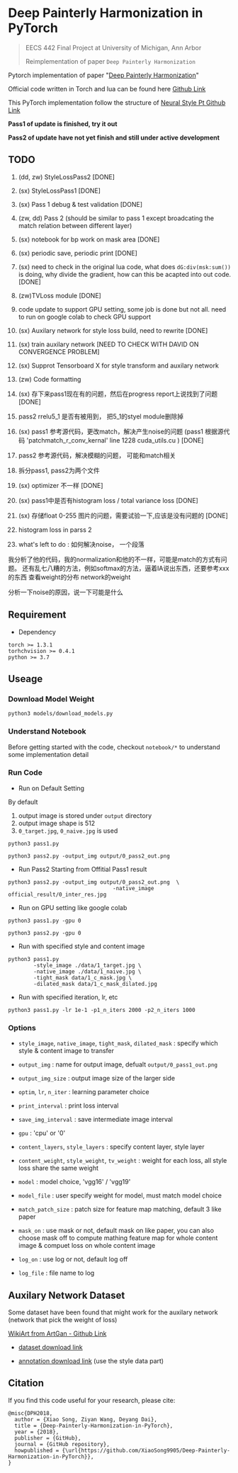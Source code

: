 # Deep Painterly Harmonization in PyTorch

> EECS 442 Final Project at University of Michigan, Ann Arbor
> 
> Reimplementation of paper `Deep Painterly Harmonization` 



Pytorch implementation of paper "[Deep Painterly Harmonization](https://arxiv.org/abs/1804.03189)"  


Official code written in Torch and lua can be found here [Github Link](https://github.com/luanfujun/deep-painterly-harmonization)

This PyTorch implementation follow the structure of [Neural Style Pt Github Link](https://github.com/jcjohnson/neural-style)



**Pass1 of update is finished, try it out**

**Pass2 of update have not yet finish and still under active development**



## TODO

1. (dd, zw) StyleLossPass2 [DONE]

2. (sx) StyleLossPass1 [DONE]

3. (sx) Pass 1 debug & test validation [DONE]

4. (zw, dd) Pass 2 (should be similar to pass 1 except broadcating the match relation between different layer)

5. (sx) notebook for bp work on mask area [DONE]

6. (sx) periodic save, periodic print [DONE]

7. (sx) need to check in the original lua code, what does `dG:div(msk:sum())` is doing, why divide the gradient, how can this be acapted into out code. [DONE]

8. (zw)TVLoss module [DONE]

9. code update to support GPU setting, some job is done but not all. need to run on google colab to check GPU support 

10. (sx) Auxilary network for style loss build, need to rewrite [DONE]

11. (sx) train auxilary network [NEED TO CHECK WITH DAVID ON CONVERGENCE PROBLEM]

12. (sx) Supprot Tensorboard X for style transform and auxilary network 

13. (zw) Code formatting 

14. (sx) 存下来pass1现在有的问题，然后在progress report上说找到了问题 [DONE]

15. pass2 rrelu5_1 是否有被用到， 把5_1的styel module删除掉

16. (sx) pass1 参考源代码，更改match，解决产生noise的问题 (pass1 根据源代码 'patchmatch_r_conv_kernal' line 1228 cuda_utils.cu  )  [DONE]

17. pass2 参考源代码，解决模糊的问题， 可能和match相关

18. 拆分pass1, pass2为两个文件

19. (sx) optimizer 不一样  [DONE]

20. (sx) pass1中是否有histogram loss / total variance loss  [DONE]

21. (sx) 存储float 0-255 图片的问题，需要试验一下,应该是没有问题的  [DONE] 

22. histogram loss in parss 2

23. what's left to do : 如何解决noise， 一个段落

我分析了他的代码，我的normalization和他的不一样，可能是match的方式有问题。
还有乱七八糟的方法，例如softmax的方法，逼着IA说出东西，还要参考xxx的东西
查看weight的分布
network的weight

分析一下noise的原因，说一下可能是什么

## Requirement

* Dependency 

```shell
torch >= 1.3.1 
torhchvision >= 0.4.1 
python >= 3.7
```



## Useage

### Download Model Weight

```shell
python3 models/download_models.py
```



### Understand Notebook

Before getting started with the code, checkout `notebook/*` to understand some implementation detail 



### Run Code

* Run on Default Setting 

By default

1. output image is stored under `output` directory 
2. output image shape is 512 
3. `0_target.jpg`, `0_naive.jpg` is used 

```shell
python3 pass1.py

python3 pass2.py -output_img output/0_pass2_out.png
```



* Run Pass2 Starting from Offitial Pass1 result 

```shell
python3 pass2.py -output_img output/0_pass2_out.png  \
								 -native_image official_result/0_inter_res.jpg
```



* Run on GPU setting like google colab 

```shell
python3 pass1.py -gpu 0

python3 pass2.py -gpu 0
```



* Run with specified style and content image 

```shell
python3 pass1.py 
        -style_image ./data/1_target.jpg \
        -native_image ./data/1_naive.jpg \
        -tight_mask data/1_c_mask.jpg \
        -dilated_mask data/1_c_mask_dilated.jpg
```



* Run with specified iteration, lr, etc 

```shell
python3 pass1.py -lr 1e-1 -p1_n_iters 2000 -p2_n_iters 1000 
```



### Options

* `style_image`, `native_image`, `tight_mask`, `dilated_mask` : specify which style & content image to transfer 

* `output_img` : name for output image, defualt `output/0_pass1_out.png`

* `output_img_size` : output image size of the larger side 

* `optim`, `lr`, `n_iter` : learning parameter choice 

* `print_interval` : print loss interval 

* `save_img_interval` : save intermediate image interval 

* `gpu` : 'cpu' or '0'

* `content_layers`, `style_layers` : specify content layer, style layer 

* `content_weight`, `style_weight`, `tv_weight` : weight for each loss, all style loss share the same weight 

* `model` : model choice, 'vgg16' / 'vgg19'

* `model_file` : user specify weight for model, must match model choice 

* `match_patch_size` : patch size for feature map matching, default 3 like paper 

* `mask_on` : use mask or not, default mask on like paper, you can also choose mask off to compute mathing feature map for whole content image & compuet loss on whole content image 

* `log_on` : use log or not, default log off 

* `log_file` : file name to log 



## Auxilary Network Dataset

Some dataset have been found that might work for the auxilary network (network that pick the weight of loss)

[WikiArt from ArtGan - Github Link](https://github.com/cs-chan/ArtGAN/tree/master/WikiArt%20Dataset)

* [dataset download link](http://web.fsktm.um.edu.my/~cschan/source/ICIP2017/wikiart.zip)

* [annotation download link](http://web.fsktm.um.edu.my/~cschan/source/ICIP2017/wikiart_csv.zip)  (use the style data part)



## Citation 

If you find this code useful for your research, please cite:

```shell
@misc{DPH2018,
  author = {Xiao Song, Ziyan Wang, Deyang Dai},
  title = {Deep-Painterly-Harmonization-in-PyTorch},
  year = {2018},
  publisher = {GitHub},
  journal = {GitHub repository},
  howpublished = {\url{https://github.com/XiaoSong9905/Deep-Painterly-Harmonization-in-PyTorch}},
}
```

